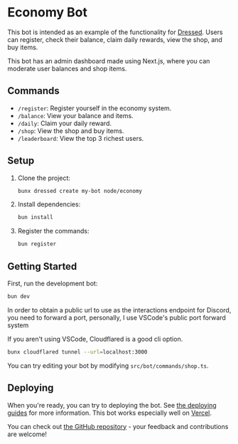 # Economy Bot

This bot is intended as an example of the functionality for
[Dressed](https://dressed.js.org). Users can register, check their balance,
claim daily rewards, view the shop, and buy items.

This bot has an admin dashboard made using Next.js, where you can moderate user balances and shop items.

## Commands

- `/register`: Register yourself in the economy system.
- `/balance`: View your balance and items.
- `/daily`: Claim your daily reward.
- `/shop`: View the shop and buy items.
- `/leaderboard`: View the top 3 richest users.

## Setup

1. Clone the project:

   ```sh
   bunx dressed create my-bot node/economy
   ```

2. Install dependencies:

   ```sh
   bun install
   ```

3. Register the commands:
   ```sh
   bun register
   ```

## Getting Started

First, run the development bot:

```sh
bun dev
```

In order to obtain a public url to use as the interactions endpoint for Discord,
you need to forward a port, personally, I use VSCode's public port forward
system

If you aren't using VSCode, Cloudflared is a good cli option.

```sh
bunx cloudflared tunnel --url=localhost:3000
```

You can try editing your bot by modifying `src/bot/commands/shop.ts`.

## Deploying

When you're ready, you can try to deploying the bot. See [the deploying guides](https://dressed.js.org/docs/guide/deploying) for more information. This bot works especially well on [Vercel](https://dressed.js.org/docs/guide/deploying/vercel).

You can check out
[the GitHub repository](https://github.com/inbestigator/dressed) - your feedback
and contributions are welcome!

